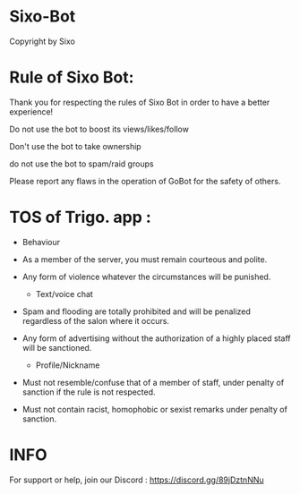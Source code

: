 # Sixo-Bot
Copyright by Sixo

# Rule of Sixo Bot:
Thank you for respecting the rules of Sixo Bot in order to have a better experience!

Do not use the bot to boost its views/likes/follow

Don't use the bot to take ownership

do not use the bot to spam/raid groups

Please report any flaws in the operation of GoBot for the safety of others.

# TOS of Trigo. app :
 - Behaviour

- As a member of the server, you must remain courteous and polite.

- Any form of violence whatever the circumstances will be punished.



  - Text/voice chat

- Spam and flooding are totally prohibited and will be penalized regardless of the salon where it occurs.

- Any form of advertising without the authorization of a highly placed staff will be sanctioned.



  - Profile/Nickname

- Must not resemble/confuse that of a member of staff, under penalty of sanction if the rule is not respected.

- Must not contain racist, homophobic or sexist remarks under penalty of sanction.

# INFO

For support or help, join our Discord : https://discord.gg/89jDztnNNu
